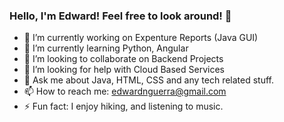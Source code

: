 ### Hello, I'm Edward! Feel free to look around! 👋

- 🔭 I’m currently working on Expenture Reports (Java GUI)
- 🌱 I’m currently learning Python, Angular 
- 🤝 I’m looking to collaborate on Backend Projects
- 🤔 I’m looking for help with Cloud Based Services
- 💬 Ask me about Java, HTML, CSS and any tech related stuff.
- 📫 How to reach me: edwardnguerra@gmail.com
- ⚡ Fun fact: I enjoy hiking, and listening to music. 
